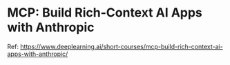 # MCP: Build Rich-Context AI Apps with Anthropic


Ref:
https://www.deeplearning.ai/short-courses/mcp-build-rich-context-ai-apps-with-anthropic/
